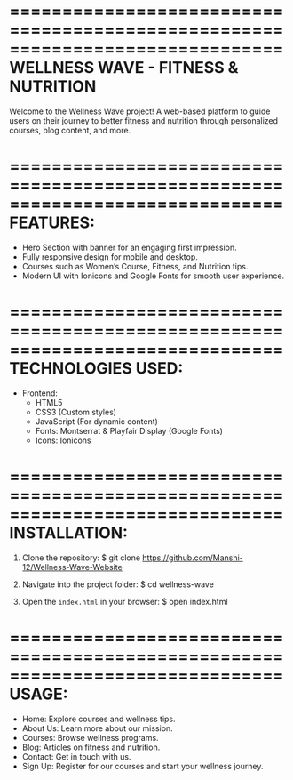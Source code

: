 ==============================================================================
                              WELLNESS WAVE - FITNESS & NUTRITION
==============================================================================
 
Welcome to the Wellness Wave project! A web-based platform to guide users on
their journey to better fitness and nutrition through personalized courses,
blog content, and more.

==============================================================================
FEATURES:
==============================================================================
- Hero Section with banner for an engaging first impression.
- Fully responsive design for mobile and desktop.
- Courses such as Women’s Course, Fitness, and Nutrition tips.
- Modern UI with Ionicons and Google Fonts for smooth user experience.

==============================================================================
TECHNOLOGIES USED:
==============================================================================
- Frontend:
  - HTML5
  - CSS3 (Custom styles)
  - JavaScript (For dynamic content)
  - Fonts: Montserrat & Playfair Display (Google Fonts)
  - Icons: Ionicons

==============================================================================
INSTALLATION:
==============================================================================
1. Clone the repository:
   $ git clone https://github.com/Manshi-12/Wellness-Wave-Website
   
2. Navigate into the project folder:
   $ cd wellness-wave

3. Open the `index.html` in your browser:
   $ open index.html

==============================================================================
USAGE:
==============================================================================
- Home: Explore courses and wellness tips.
- About Us: Learn more about our mission.
- Courses: Browse wellness programs.
- Blog: Articles on fitness and nutrition.
- Contact: Get in touch with us.
- Sign Up: Register for our courses and start your wellness journey.


